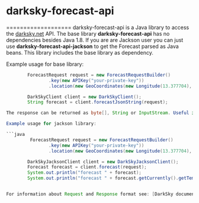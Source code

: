 # darksky-forecast-api

===================
darksky-forecast-api is a Java library to access the [darksky.net](https://darksky.net) API.
The base library **darksky-forecast-api** has no dependencies besides Java 1.8.
If you are are Jackson user you can just use **darksky-forecast-api-jackson** to get the Forecast parsed as Java beans. This library includes the base library as dependency.

Example usage for base library:

```java
        ForecastRequest request = new ForecastRequestBuilder()
                .key(new APIKey("your-private-key"))
                .location(new GeoCoordinates(new Longitude(13.377704), new Latitude(52.516275))).build();

        DarkSkyClient client = new DarkSkyClient();
        String forecast = client.forecastJsonString(request);

The response can be returned as byte[], String or InputStream. Useful if you want to proxy the API or only save the result.

Example usage for jackson library:

```java
         ForecastRequest request = new ForecastRequestBuilder()
                .key(new APIKey("your-private-key"))
                .location(new GeoCoordinates(new Longitude(13.377704), new Latitude(52.516275))).build();

        DarkSkyJacksonClient client = new DarkSkyJacksonClient();
        Forecast forecast = client.forecast(request);
        System.out.println("forecast " + forecast);
        System.out.println("forecast " + forecast.getCurrently().getTemperature());


For information about Request and Response format see: [DarkSky documentation](https://darksky.net/dev/docs/forecast).
